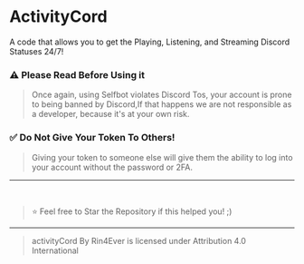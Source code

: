 # ActivityCord
A code that allows you to get the Playing, Listening, and Streaming Discord Statuses 24/7!


### ⚠️ Please Read Before Using it
> Once again, using Selfbot violates Discord Tos, your account is prone to being banned by Discord,If that happens we are not responsible as a developer, because it's at your own risk.

### ✅ Do Not Give Your Token To Others!
> Giving your token to someone else will give them the ability to log into your account without the password or 2FA.

---

</br>

> ⭐ Feel free to Star the Repository if this helped you! ;)

----

> activityCord By Rin4Ever is licensed under Attribution 4.0 International 
